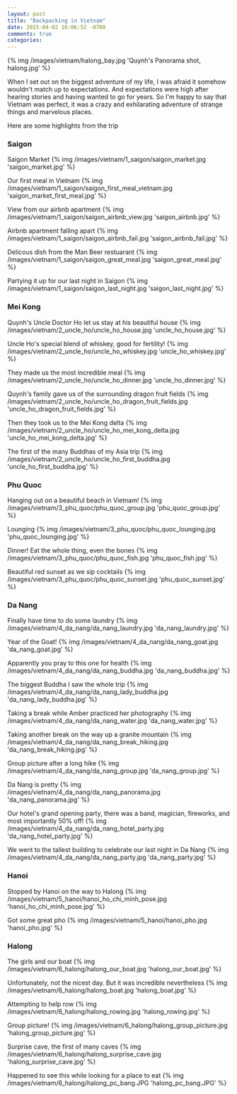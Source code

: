```yaml
---
layout: post
title: "Backpacking in Vietnam"
date: 2015-04-02 16:06:52 -0700
comments: true
categories: 
---
```


{% img /images/vietnam/halong_bay.jpg 'Quynh's Panorama shot, halong.jpg' %}

When I set out on the biggest adventure of my life, I was afraid it somehow wouldn't match up to expectations. And expectations were high after hearing stories and having wanted to go for years. So I'm happy to say that Vietnam was perfect, it was a crazy and exhilarating adventure of strange things and marvelous places.

Here are some highlights from the trip

<!-- more -->

<h3>Saigon</h3>

Saigon Market
{% img /images/vietnam/1_saigon/saigon_market.jpg 'saigon_market.jpg' %}

Our first meal in Vietnam
{% img /images/vietnam/1_saigon/saigon_first_meal_vietnam.jpg 'saigon_market_first_meal.jpg' %}

View from our airbnb apartment
{% img /images/vietnam/1_saigon/saigon_airbnb_view.jpg 'saigon_airbnb.jpg' %}

Airbnb apartment falling apart
{% img  /images/vietnam/1_saigon/saigon_airbnb_fail.jpg 'saigon_airbnb_fail.jpg' %}

Delicous dish from the Man Beer restuarant
{% img /images/vietnam/1_saigon/saigon_great_meal.jpg 'saigon_great_meal.jpg' %}

Partying it up for our last night in Saigon
{% img /images/vietnam/1_saigon/saigon_last_night.jpg 'saigon_last_night.jpg' %}

<h3>Mei Kong</h3>

Quynh's Uncle Doctor Ho let us stay at his beautiful house
{% img /images/vietnam/2_uncle_ho/uncle_ho_house.jpg 'uncle_ho_house.jpg' %}

Uncle Ho's special blend of whiskey, good for fertility!
{% img /images/vietnam/2_uncle_ho/uncle_ho_whiskey.jpg 'uncle_ho_whiskey.jpg' %}

They made us the most incredible meal
{% img /images/vietnam/2_uncle_ho/uncle_ho_dinner.jpg 'uncle_ho_dinner.jpg' %}

Quynh's family gave us of the surrounding dragon fruit fields
{% img /images/vietnam/2_uncle_ho/uncle_ho_dragon_fruit_fields.jpg 'uncle_ho_dragon_fruit_fields.jpg' %}

Then they took us to the Mei Kong delta
{% img /images/vietnam/2_uncle_ho/uncle_ho_mei_kong_delta.jpg 'uncle_ho_mei_kong_delta.jpg' %}

The first of the many Buddhas of my Asia trip
{% img /images/vietnam/2_uncle_ho/uncle_ho_first_buddha.jpg 'uncle_ho_first_buddha.jpg' %}

<h3>Phu Quoc</h3>

Hanging out on a beautiful beach in Vietnam!
{% img /images/vietnam/3_phu_quoc/phu_quoc_group.jpg 'phu_quoc_group.jpg' %}

Lounging
{% img /images/vietnam/3_phu_quoc/phu_quoc_lounging.jpg 'phu_quoc_lounging.jpg' %}

Dinner! Eat the whole thing, even the bones
{% img /images/vietnam/3_phu_quoc/phu_quoc_fish.jpg 'phu_quoc_fish.jpg' %}

Beautiful red sunset as we sip cocktails
{% img /images/vietnam/3_phu_quoc/phu_quoc_sunset.jpg 'phu_quoc_sunset.jpg' %}

<h3>Da Nang</h3>

Finally have time to do some laundry
{% img /images/vietnam/4_da_nang/da_nang_laundry.jpg 'da_nang_laundry.jpg' %}

Year of the Goat!
{% img /images/vietnam/4_da_nang/da_nang_goat.jpg 'da_nang_goat.jpg' %}

Apparently you pray to this one for health
{% img /images/vietnam/4_da_nang/da_nang_buddha.jpg 'da_nang_buddha.jpg' %}

The biggest Buddha I saw the whole trip
{% img /images/vietnam/4_da_nang/da_nang_lady_buddha.jpg 'da_nang_lady_buddha.jpg' %}

Taking a break while Amber practiced her photography
{% img /images/vietnam/4_da_nang/da_nang_water.jpg 'da_nang_water.jpg' %}

Taking another break on the way up a granite mountain
{% img /images/vietnam/4_da_nang/da_nang_break_hiking.jpg 'da_nang_break_hiking.jpg' %}

Group picture after a long hike
{% img /images/vietnam/4_da_nang/da_nang_group.jpg 'da_nang_group.jpg' %}

Da Nang is pretty
{% img /images/vietnam/4_da_nang/da_nang_panorama.jpg 'da_nang_panorama.jpg' %}

Our hotel's grand opening party, there was a band, magician, fireworks, and most importantly 50% off!
{% img /images/vietnam/4_da_nang/da_nang_hotel_party.jpg 'da_nang_hotel_party.jpg' %}

We went to the tallest building to celebrate our last night in Da Nang
{% img /images/vietnam/4_da_nang/da_nang_party.jpg 'da_nang_party.jpg' %}

<h3>Hanoi</h3>

Stopped by Hanoi on the way to Halong
{% img /images/vietnam/5_hanoi/hanoi_ho_chi_minh_pose.jpg 'hanoi_ho_chi_minh_pose.jpg' %}

Got some great pho
{% img /images/vietnam/5_hanoi/hanoi_pho.jpg 'hanoi_pho.jpg' %}

<h3>Halong</h3>

The girls and our boat
{% img /images/vietnam/6_halong/halong_our_boat.jpg 'halong_our_boat.jpg' %}

Unfortunately, not the nicest day. But it was incredible nevertheless
{% img /images/vietnam/6_halong/halong_boat.jpg 'halong_boat.jpg' %}

Attempting to help row
{% img /images/vietnam/6_halong/halong_rowing.jpg 'halong_rowing.jpg' %}

Group picture!
{% img /images/vietnam/6_halong/halong_group_picture.jpg 'halong_group_picture.jpg' %}

Surprise cave, the first of many caves
{% img /images/vietnam/6_halong/halong_surprise_cave.jpg 'halong_surprise_cave.jpg' %}

Happened to see this while looking for a place to eat
{% img /images/vietnam/6_halong/halong_pc_bang.JPG 'halong_pc_bang.JPG' %}
